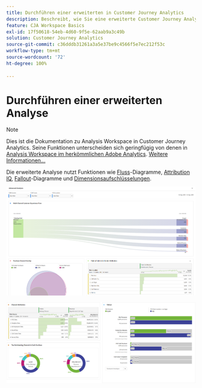 ```yaml
---
title: Durchführen einer erweiterten in Customer Journey Analytics
description: Beschreibt, wie Sie eine erweiterte Customer Journey Analytics-Analyse in Arbeitsbereich durchführen können.
feature: CJA Workspace Basics
exl-id: 17f50618-54eb-4d60-9f5e-62aab9a3c49b
solution: Customer Journey Analytics
source-git-commit: c36dddb31261a3a5e37be9c4566f5e7ec212f53c
workflow-type: tm+mt
source-wordcount: '72'
ht-degree: 100%

---
```


# Durchführen einer erweiterten Analyse

>[!NOTE]
>
>Dies ist die Dokumentation zu Analysis Workspace in Customer Journey Analytics. Seine Funktionen unterscheiden sich geringfügig von denen in [Analysis Workspace im herkömmlichen Adobe Analytics](https://experienceleague.adobe.com/docs/analytics/analyze/analysis-workspace/home.html?lang=de). [Weitere Informationen...](/help/getting-started/cja-aa.md)

Die erweiterte Analyse nutzt Funktionen wie [Fluss](/help/analysis-workspace/visualizations/c-flow/flow.md)-Diagramme, [Attribution IQ](/help/analysis-workspace/attribution/overview.md), [Fallout](/help/analysis-workspace/visualizations/fallout/fallout-flow.md)-Diagramme und [Dimensionsaufschlüsselungen](/help/components/dimensions/t-breakdown-fa.md).

![Arbeitsbereich-Screenshot 1](assets/cja-adv-analysis1.png)

![Arbeitsbereich-Screenshot 2](assets/cja-adv-analysis2.png)
